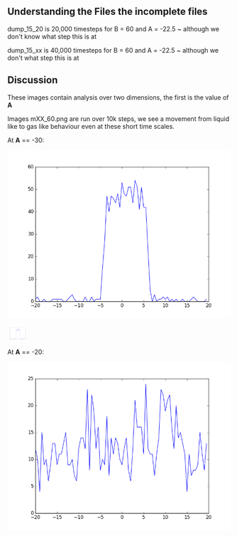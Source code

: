 ## Understanding the Files the incomplete files

dump_15_20 is 20,000 timesteps for B = 60 and A = -22.5 ~ although we don't know what step this is at

dump_15_xx is 40,000 timesteps for B = 60 and A = -22.5 ~ although we don't what step this is at

## Discussion

These images contain analysis over two dimensions, the first is the value of **A**

Images mXX_60.png are run over 10k steps, we see a movement from liquid like to gas like behaviour even at these short time scales.

At **A** == -30: 

![alt text](https://github.com/phillipcrout/dpd/blob/master/condensation_experiment_3/images/m30_60.png)

<img src="m30_60.png" alt="Drawing" style="width: 45px;"/>

At **A** == -20:

![alt text](https://github.com/phillipcrout/dpd/blob/master/condensation_experiment_3/images/m20_60.png)
